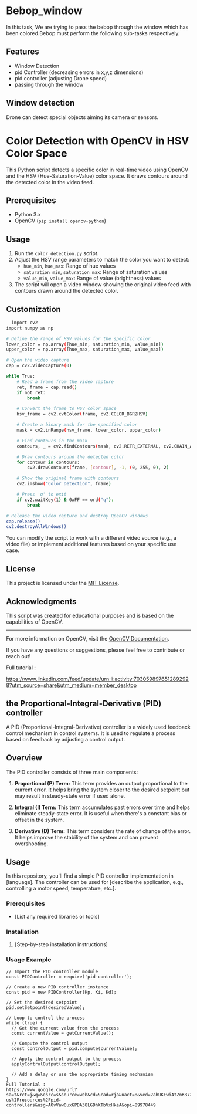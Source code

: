 
# Bebop_window



In this task, We are trying to pass the bebop through the window which has been colored.Bebop must perform the following sub-tasks respectively.


## Features

- Window Detection
- pid Controller (decreasing errors in x,y,z dimensions)
- pid controller (adjusting Drone speed)
- passing through the window

## Window detection 

Drone can detect special objects aiming its camera or sensors.
# Color Detection with OpenCV in HSV Color Space

This Python script detects a specific color in real-time video using OpenCV and the HSV (Hue-Saturation-Value) color space. It draws contours around the detected color in the video feed.

## Prerequisites

- Python 3.x
- OpenCV (`pip install opencv-python`)

## Usage

1. Run the `color_detection.py` script.
2. Adjust the HSV range parameters to match the color you want to detect:
   - `hue_min`, `hue_max`: Range of hue values
   - `saturation_min`, `saturation_max`: Range of saturation values
   - `value_min`, `value_max`: Range of value (brightness) values
3. The script will open a video window showing the original video feed with contours drawn around the detected color.

## Customization
```bash
  import cv2
import numpy as np

# Define the range of HSV values for the specific color
lower_color = np.array([hue_min, saturation_min, value_min])
upper_color = np.array([hue_max, saturation_max, value_max])

# Open the video capture
cap = cv2.VideoCapture(0)

while True:
    # Read a frame from the video capture
    ret, frame = cap.read()
    if not ret:
        break

    # Convert the frame to HSV color space
    hsv_frame = cv2.cvtColor(frame, cv2.COLOR_BGR2HSV)

    # Create a binary mask for the specified color
    mask = cv2.inRange(hsv_frame, lower_color, upper_color)

    # Find contours in the mask
    contours, _ = cv2.findContours(mask, cv2.RETR_EXTERNAL, cv2.CHAIN_APPROX_SIMPLE)

    # Draw contours around the detected color
    for contour in contours:
        cv2.drawContours(frame, [contour], -1, (0, 255, 0), 2)

    # Show the original frame with contours
    cv2.imshow("Color Detection", frame)

    # Press 'q' to exit
    if cv2.waitKey(1) & 0xFF == ord("q"):
        break

# Release the video capture and destroy OpenCV windows
cap.release()
cv2.destroyAllWindows()
```
You can modify the script to work with a different video source (e.g., a video file) or implement additional features based on your specific use case.

## License

This project is licensed under the [MIT License](LICENSE).

## Acknowledgments

This script was created for educational purposes and is based on the capabilities of OpenCV.

---

For more information on OpenCV, visit the [OpenCV Documentation](https://docs.opencv.org/).

If you have any questions or suggestions, please feel free to contribute or reach out!


Full tutorial :

https://www.linkedin.com/feed/update/urn:li:activity:7030598976512892928?utm_source=share&utm_medium=member_desktop
##  the Proportional-Integral-Derivative (PID) controller 


A PID (Proportional-Integral-Derivative) controller is a widely used feedback control mechanism in control systems. It is used to regulate a process based on feedback by adjusting a control output.

## Overview

The PID controller consists of three main components:

1. **Proportional (P) Term:** This term provides an output proportional to the current error. It helps bring the system closer to the desired setpoint but may result in steady-state error if used alone.

2. **Integral (I) Term:** This term accumulates past errors over time and helps eliminate steady-state error. It is useful when there's a constant bias or offset in the system.

3. **Derivative (D) Term:** This term considers the rate of change of the error. It helps improve the stability of the system and can prevent overshooting.

## Usage

In this repository, you'll find a simple PID controller implementation in [language]. The controller can be used for [describe the application, e.g., controlling a motor speed, temperature, etc.].

### Prerequisites

- [List any required libraries or tools]

### Installation

1. [Step-by-step installation instructions]

### Usage Example

```[language]
// Import the PID controller module
const PIDController = require('pid-controller');

// Create a new PID controller instance
const pid = new PIDController(Kp, Ki, Kd);

// Set the desired setpoint
pid.setSetpoint(desiredValue);

// Loop to control the process
while (true) {
  // Get the current value from the process
  const currentValue = getCurrentValue();

  // Compute the control output
  const controlOutput = pid.compute(currentValue);

  // Apply the control output to the process
  applyControlOutput(controlOutput);

  // Add a delay or use the appropriate timing mechanism
}
Full Tutorial :
https://www.google.com/url?sa=t&rct=j&q=&esrc=s&source=web&cd=&cad=rja&uact=8&ved=2ahUKEwiAtZnK372AAxWDTaQEHUZ6DGMQFnoECBcQAw&url=https%3A%2F%2Fwww.omega.com%2Fen-us%2Fresources%2Fpid-controllers&usg=AOvVaw0uxGPDA38LGDhXTbVxHkeA&opi=89978449

